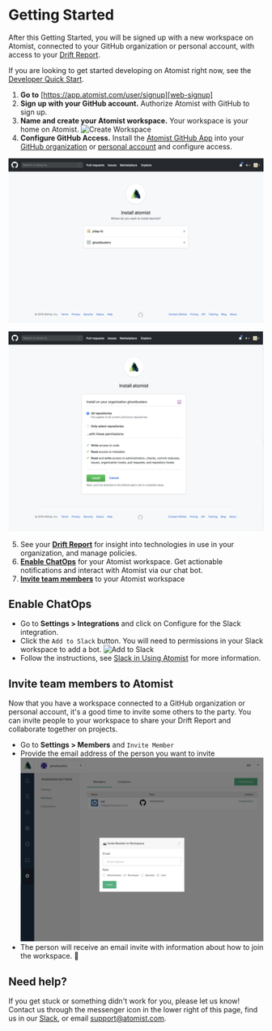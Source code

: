 # Getting Started

After this Getting Started, you will be signed up with a new workspace on Atomist, connected to your GitHub organization or personal account, with access to your [Drift Report][drift-report].

If you are looking to get started developing on Atomist right now, see the [Developer Quick Start][quick-start].

1.  **Go to** [https://app.atomist.com/user/signup][web-signup]
2.  **Sign up with your GitHub account.** Authorize Atomist with GitHub to sign up.
3.  **Name and create your Atomist workspace.** Your workspace is your home on Atomist.
![Create Workspace](img/getting-started/create-workspace.png)
4.  **Configure GitHub Access.** Install the [Atomist GitHub App][atomist-gh-app] into your [GitHub organization][install-app-org] or [personal account][install-app-account] and configure access.

![Install GitHub App](img/getting-started/install-gh-app.png)

![Configure GitHub App](img/getting-started/configure-gh-app.png)

5.  See your **[Drift Report][drift-report]** for insight into technologies in use in your organization, and manage policies.
6.  **[Enable ChatOps][enable-chat]** for your Atomist workspace. Get actionable notifications and interact with Atomist via our chat bot.
7.  **[Invite team members][invite-team]** to your Atomist workspace

## Enable ChatOps

* Go to **Settings > Integrations** and click on Configure for the Slack integration.
* Click the `Add to Slack` button. You will need to permissions in your Slack workspace to add a bot.
![Add to Slack](img/getting-started/slack-add.png)
* Follow the instructions, see [Slack in Using Atomist][slack] for more information.

## Invite team members to Atomist

Now that you have a workspace connected to a GitHub organization or personal account, it's a good time to invite some others to the party. You can invite people to your workspace to share your Drift Report and collaborate together on projects.

* Go to **Settings > Members** and `Invite Member`
* Provide the email address of the person you want to invite
![Invite](img/getting-started/invite.png)
* The person will receive an email invite with information about how to join the workspace. :raised_hands:

## Need help?

If you get stuck or something didn't work for you, please let us know!
Contact us through the messenger icon in the lower right of this page, find us in our [Slack][join],
or email support@atomist.com.

[atomist-gh-app]: https://github.com/apps/atomist (Atomist GitHub App)
[install-app-org]: https://help.github.com/en/articles/installing-an-app-in-your-organization (Install GitHub App in your organization)
[install-app-account]: https://help.github.com/en/articles/installing-an-app-in-your-personal-account (Install GitHub App in your personal account)
[enable-chat]: #enable-chatops (Enable ChatOps)
[invite-team]: #invite-team-members-to-atomist (Invite team members to Atomist)
[quick-start]: quick-start.md (Atomist Developer Quick Start)
[drift-report]: user/drift-report.md (Drift Report)
[web-signup]: https://app.atomist.com/user/signup (Sign Up)
[slack]: user/slack.md (Slack)
[join]: https://join.atomist.com (Atomist community Slack)